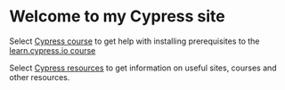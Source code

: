 # Welcome to my Cypress site

Select [Cypress course](cypress-course/cypress-course.md) to get help with installing prerequisites to the [learn.cypress.io course](https://learn.cypress.io)

Select [Cypress resources](cypress-resources/cypress.md) to get information on useful sites, courses and other resources.
